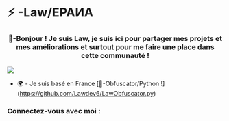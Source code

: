 <h1 align="centre">⚡ -Law/ЕРАИА</h1>
<h3 align="center">🤠-Bonjour ! Je suis Law, je suis ici pour partager mes projets et mes améliorations et surtout pour me faire une place dans cette communauté !</h3>

<p align="left"> <img src="https://komarev.com/ghpvc/?username=lawdev6&label=Profile%20views&color=0e75b6&style=flat » alt="lawdev6 » /> </p>

- 🌍 - Je suis basé en France [👑-Obfuscator/Python !] (https://github.com/Lawdev6/LawObfuscator.py)

<h3 align="left">Connectez-vous avec moi :</h3>
<p align="left">
<a href="https://discord.gg/https://discord.gg/D3rFRxAS3H » target="blank"><img align="center » src="https://raw.githubusercontent.com/rahuldkjain/github-profile-readme-generator/master/src/images/icons/Social/discord.svg » alt="https://discord.gg/D3rFRxAS3H » height="30 » width="40 » /></a>
</p>

